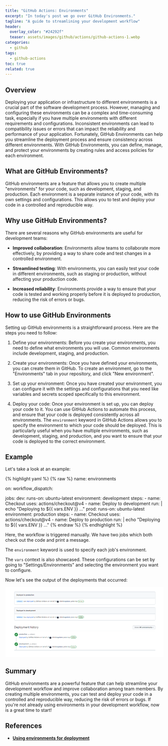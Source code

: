 ```yaml
---
title: "GitHub Actions: Environments"
excerpt: "In today's post we go over GitHub Environments."
tagline: "A guide to streamlining your development workflow"
header:
  overlay_color: "#24292f"
  teaser: assets/images/github/actions/github-actions-1.webp
categories:
  - github
tags:
  - github-actions
toc: true
related: true
---
```


## Overview

Deploying your application or infrastructure to different environments is a crucial part of the software development process. However, managing and configuring these environments can be a complex and time-consuming task, especially if you have multiple environments with different requirements and configurations. Inconsistent environments can lead to compatibility issues or errors that can impact the reliability and performance of your application. Fortunately, GitHub Environments can help you streamline the deployment process and ensure consistency across different environments. With GitHub Environments, you can define, manage, and protect your environments by creating rules and access policies for each environment.

## What are GitHub Environments?

GitHub environments are a feature that allows you to create multiple "environments" for your code, such as development, staging, and production. Each environment is a separate instance of your code, with its own settings and configurations. This allows you to test and deploy your code in a controlled and reproducible way.

## Why use GitHub Environments?

There are several reasons why GitHub environments are useful for development teams:

- **Improved collaboration**: Environments allow teams to collaborate more effectively, by providing a way to share code and test changes in a controlled environment.

- **Streamlined testing**: With environments, you can easily test your code in different environments, such as staging or production, without affecting your production code.

- **Increased reliability**: Environments provide a way to ensure that your code is tested and working properly before it is deployed to production, reducing the risk of errors or bugs.

## How to use GitHub Environments

Setting up GitHub environments is a straightforward process. Here are the steps you need to follow:

1. Define your environments: Before you create your environments, you need to define what environments you will use. Common environments include development, staging, and production.

2. Create your environments: Once you have defined your environments, you can create them in GitHub. To create an environment, go to the "Environments" tab in your repository, and click "New environment".

3. Set up your environment: Once you have created your environment, you can configure it with the settings and configurations that you need like variables and secrets scoped specifically to this environment.

4. Deploy your code: Once your environment is set up, you can deploy your code to it. You can use GitHub Actions to automate this process, and ensure that your code is deployed consistently across all environments. The `environment` keyword in GitHub Actions allows you to specify the environment to which your code should be deployed. This is particularly useful when you have multiple environments, such as development, staging, and production, and you want to ensure that your code is deployed to the correct environment.

## Example

Let's take a look at an example:

{% highlight yaml %}
{% raw %}
name: environments

on:
  workflow_dispatch:

jobs:
  dev:
    runs-on: ubuntu-latest
    environment: development
    steps:
      - name: Checkout
        uses: actions/checkout@v4
      - name: Deploy to development
        run: |
          echo "Deploying to ${{ vars.ENV }} ..."
  prod:
    runs-on: ubuntu-latest
    environment: production
    steps:
      - name: Checkout
        uses: actions/checkout@v4
      - name: Deploy to production
        run: |
          echo "Deploying to ${{ vars.ENV }} ..."
{% endraw %}
{% endhighlight %}

Here, the workflow is triggered manually. We have two jobs which both check out the code and print a message.

The `environment` keyword is used to specify each job's environment.

The `vars` context is also showcased. These configurations can be set by going to "Settings/Environments" and selecting the environment you want to configure.

Now let's see the output of the deployments that occurred:

![environments](/assets/images/github/actions/environments.webp)

## Summary

GitHub environments are a powerful feature that can help streamline your development workflow and improve collaboration among team members. By creating multiple environments, you can test and deploy your code in a controlled and reproducible way, reducing the risk of errors or bugs. If you're not already using environments in your development workflow, now is a great time to start!

## References

- [**Using environments for deployment**](https://docs.github.com/en/actions/deployment/targeting-different-environments/using-environments-for-deployment)
